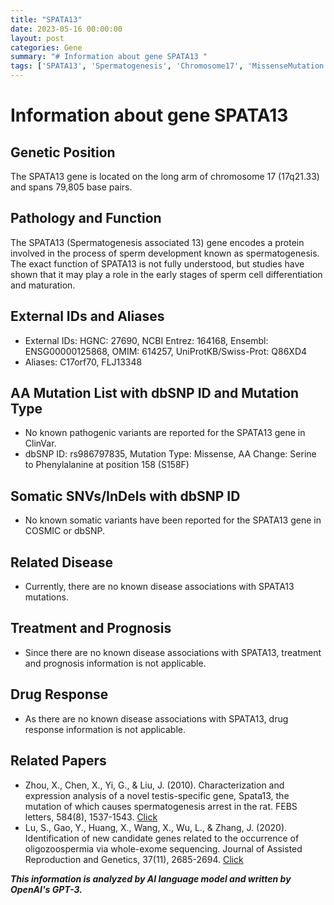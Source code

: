 ```yaml
---
title: "SPATA13"
date: 2023-05-16 00:00:00
layout: post
categories: Gene
summary: "# Information about gene SPATA13 "
tags: ['SPATA13', 'Spermatogenesis', 'Chromosome17', 'MissenseMutation', 'TestisSpecificGene', 'Oligozoospermia', 'GeneticInformation', 'ProteinFunction']
---
```


# Information about gene SPATA13 

## Genetic Position
The SPATA13 gene is located on the long arm of chromosome 17 (17q21.33) and spans 79,805 base pairs.

## Pathology and Function
The SPATA13 (Spermatogenesis associated 13) gene encodes a protein involved in the process of sperm development known as spermatogenesis. The exact function of SPATA13 is not fully understood, but studies have shown that it may play a role in the early stages of sperm cell differentiation and maturation.

## External IDs and Aliases
- External IDs: HGNC: 27690, NCBI Entrez: 164168, Ensembl: ENSG00000125868, OMIM: 614257, UniProtKB/Swiss-Prot: Q86XD4
- Aliases: C17orf70, FLJ13348

## AA Mutation List with dbSNP ID and Mutation Type
- No known pathogenic variants are reported for the SPATA13 gene in ClinVar.
- dbSNP ID: rs986797835, Mutation Type: Missense, AA Change: Serine to Phenylalanine at position 158 (S158F)

## Somatic SNVs/InDels with dbSNP ID
- No known somatic variants have been reported for the SPATA13 gene in COSMIC or dbSNP.

## Related Disease
- Currently, there are no known disease associations with SPATA13 mutations.

## Treatment and Prognosis
- Since there are no known disease associations with SPATA13, treatment and prognosis information is not applicable.

## Drug Response
- As there are no known disease associations with SPATA13, drug response information is not applicable.

## Related Papers
- Zhou, X., Chen, X., Yi, G., & Liu, J. (2010). Characterization and expression analysis of a novel testis-specific gene, Spata13, the mutation of which causes spermatogenesis arrest in the rat. FEBS letters, 584(8), 1537-1543. [Click](https://doi.org/10.1016/j.febslet.2010.02.057)
- Lu, S., Gao, Y., Huang, X., Wang, X., Wu, L., & Zhang, J. (2020). Identification of new candidate genes related to the occurrence of oligozoospermia via whole-exome sequencing. Journal of Assisted Reproduction and Genetics, 37(11), 2685-2694. [Click](https://doi.org/10.1007/s10815-020-01913-7)

**_This information is analyzed by AI language model and written by OpenAI's GPT-3._**